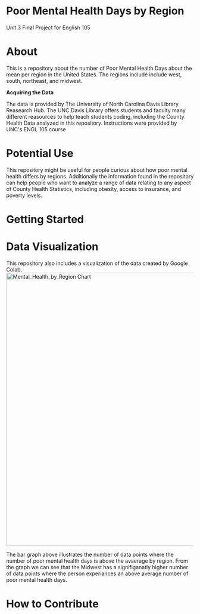 # Poor Mental Health Days by Region
Unit 3 Final Project for English 105
# About
This is a repository about the number of Poor Mental Health Days about the mean per region in the United States. The regions include include west, south, northeast, and midwest. 

**Acquiring the Data** 

The data is provided by The University of North Carolina Davis Library Reasearch Hub. The UNC Davis Library offers students and faculty many different reasources to help teach students coding, including the County Health Data analyzed in this repository. Instructions were provided by UNC's ENGL 105 course
# Potential Use 
This repository might be useful for people curious about how poor mental health differs by regions. Additionally the information found in the repository can help people who want to analyze a range of data relating to any aspect of County Health Statistics, including obesity, access to insurance, and poverty levels. 
# Getting Started 
# Data Visualization 
This repository also includes a visualization of the data created by Google Colab. 
<img width="733" alt="Mental_Health_by_Region Chart" src="https://github.com/bay-phillips/Unit3.FinalProject.PoorMentalHealthDays/assets/152188751/7a9e96d8-1b69-4f61-9c96-3e05149775d5">

The bar graph above illustrates the number of data points where the number of poor mental health days is above the avaerage by region. From the graph we can see that the Midwest has a signifiganatly higher number of data points where the person experiances an above average number of poor mental health days. 
# How to Contribute 

